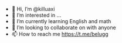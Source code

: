 - 👋 Hi, I’m @killuaxi
- 👀 I’m interested in ...
- 🌱 I’m currently learning English and math 
- 💞️ I’m looking to collaborate on with anyone 
- 📫 How to reach me https://t.me/belugg

<!---
killuaxi/killuaxi is a ✨ special ✨ repository because its `README.md` (this file) appears on your GitHub profile.
You can click the Preview link to take a look at your changes.
--->
